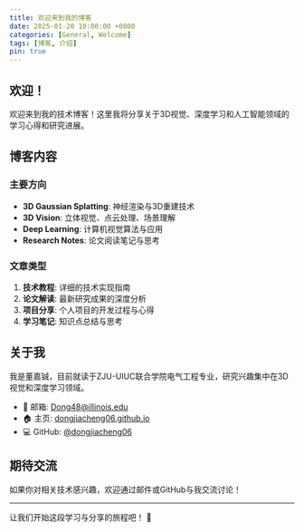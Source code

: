```yaml
---
title: 欢迎来到我的博客
date: 2025-01-20 10:00:00 +0800
categories: [General, Welcome]
tags: [博客, 介绍]
pin: true
---
```


## 欢迎！

欢迎来到我的技术博客！这里我将分享关于3D视觉、深度学习和人工智能领域的学习心得和研究进展。

## 博客内容

### 主要方向

- **3D Gaussian Splatting**: 神经渲染与3D重建技术
- **3D Vision**: 立体视觉、点云处理、场景理解
- **Deep Learning**: 计算机视觉算法与应用
- **Research Notes**: 论文阅读笔记与思考

### 文章类型

1. **技术教程**: 详细的技术实现指南
2. **论文解读**: 最新研究成果的深度分析
3. **项目分享**: 个人项目的开发过程与心得
4. **学习笔记**: 知识点总结与思考

## 关于我

我是董嘉铖，目前就读于ZJU-UIUC联合学院电气工程专业，研究兴趣集中在3D视觉和深度学习领域。

- 📧 邮箱: Dong48@illinois.edu
- 🏠 主页: [dongjiacheng06.github.io](https://dongjiacheng06.github.io)
- 💻 GitHub: [@dongjiacheng06](https://github.com/dongjiacheng06)

## 期待交流

如果你对相关技术感兴趣，欢迎通过邮件或GitHub与我交流讨论！

---

让我们开始这段学习与分享的旅程吧！ 🚀
